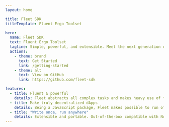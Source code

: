 ```yaml
---
layout: home

title: Fleet SDK
titleTemplate: Fluent Ergo Toolset

hero:
  name: Fleet SDK
  text: Fluent Ergo Toolset
  tagline: Simple, powerful, and extensible. Meet the next generation of Ergo Platform's off-chain code SDKs.
  actions:
    - theme: brand
      text: Get Started
      link: /getting-started
    - theme: alt
      text: View on GitHub
      link: https://github.com/fleet-sdk

features:
  - title: Fluent & powerful
    details: Fleet abstracts all complex tasks and makes heavy use of fluent APIs to deliver a great developer experience. Enjoy the experience of writing frictionless off-chain code with a fully typed and pure Javascript library.
  - title: Make truly decentralized dApps
    details: Being a JavaScript package, Fleet makes possible to run off-chain code directly in the user's browser. Eliminating the need for backends can simplifying the creation of truly decentralized applications.
  - title: "Write once, run anywhere"
    details: Extensible and portable. Out-of-the-box compatible with Node.js and browser environments.
---
```

